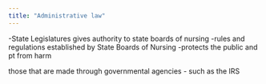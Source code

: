 ```yaml
---
title: "Administrative law"
---
```

-State Legislatures gives authority to state boards of nursing
-rules and regulations established by State Boards of Nursing 
-protects the public and pt from harm

those that are made through governmental agencies - such as the IRS


